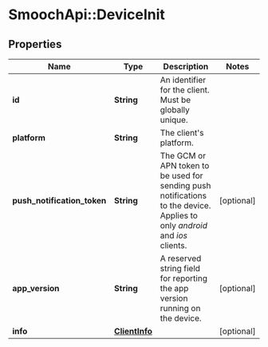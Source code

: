 # SmoochApi::DeviceInit

## Properties
Name | Type | Description | Notes
------------ | ------------- | ------------- | -------------
**id** | **String** | An identifier for the client. Must be globally unique. | 
**platform** | **String** | The client&#39;s platform. | 
**push_notification_token** | **String** | The GCM or APN token to be used for sending push notifications to the device. Applies to only *android* and *ios* clients.  | [optional] 
**app_version** | **String** | A reserved string field for reporting the app version running on the device. | [optional] 
**info** | [**ClientInfo**](ClientInfo.md) |  | [optional] 


